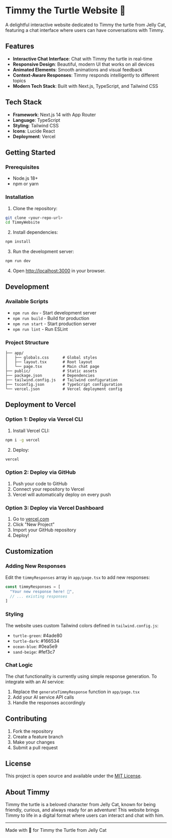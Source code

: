# Timmy the Turtle Website 🐢

A delightful interactive website dedicated to Timmy the turtle from Jelly Cat, featuring a chat interface where users can have conversations with Timmy.

## Features

- **Interactive Chat Interface**: Chat with Timmy the turtle in real-time
- **Responsive Design**: Beautiful, modern UI that works on all devices
- **Animated Elements**: Smooth animations and visual feedback
- **Context-Aware Responses**: Timmy responds intelligently to different topics
- **Modern Tech Stack**: Built with Next.js, TypeScript, and Tailwind CSS

## Tech Stack

- **Framework**: Next.js 14 with App Router
- **Language**: TypeScript
- **Styling**: Tailwind CSS
- **Icons**: Lucide React
- **Deployment**: Vercel

## Getting Started

### Prerequisites

- Node.js 18+ 
- npm or yarn

### Installation

1. Clone the repository:
```bash
git clone <your-repo-url>
cd TimmyWebsite
```

2. Install dependencies:
```bash
npm install
```

3. Run the development server:
```bash
npm run dev
```

4. Open [http://localhost:3000](http://localhost:3000) in your browser.

## Development

### Available Scripts

- `npm run dev` - Start development server
- `npm run build` - Build for production
- `npm run start` - Start production server
- `npm run lint` - Run ESLint

### Project Structure

```
├── app/
│   ├── globals.css      # Global styles
│   ├── layout.tsx       # Root layout
│   └── page.tsx         # Main chat page
├── public/              # Static assets
├── package.json         # Dependencies
├── tailwind.config.js   # Tailwind configuration
├── tsconfig.json        # TypeScript configuration
└── vercel.json          # Vercel deployment config
```

## Deployment to Vercel

### Option 1: Deploy via Vercel CLI

1. Install Vercel CLI:
```bash
npm i -g vercel
```

2. Deploy:
```bash
vercel
```

### Option 2: Deploy via GitHub

1. Push your code to GitHub
2. Connect your repository to Vercel
3. Vercel will automatically deploy on every push

### Option 3: Deploy via Vercel Dashboard

1. Go to [vercel.com](https://vercel.com)
2. Click "New Project"
3. Import your GitHub repository
4. Deploy!

## Customization

### Adding New Responses

Edit the `timmyResponses` array in `app/page.tsx` to add new responses:

```typescript
const timmyResponses = [
  "Your new response here! 🐢",
  // ... existing responses
]
```

### Styling

The website uses custom Tailwind colors defined in `tailwind.config.js`:

- `turtle-green`: #4ade80
- `turtle-dark`: #166534
- `ocean-blue`: #0ea5e9
- `sand-beige`: #fef3c7

### Chat Logic

The chat functionality is currently using simple response generation. To integrate with an AI service:

1. Replace the `generateTimmyResponse` function in `app/page.tsx`
2. Add your AI service API calls
3. Handle the responses accordingly

## Contributing

1. Fork the repository
2. Create a feature branch
3. Make your changes
4. Submit a pull request

## License

This project is open source and available under the [MIT License](LICENSE).

## About Timmy

Timmy the turtle is a beloved character from Jelly Cat, known for being friendly, curious, and always ready for an adventure! This website brings Timmy to life in a digital format where users can interact and chat with him.

---

Made with 💚 for Timmy the Turtle from Jelly Cat
